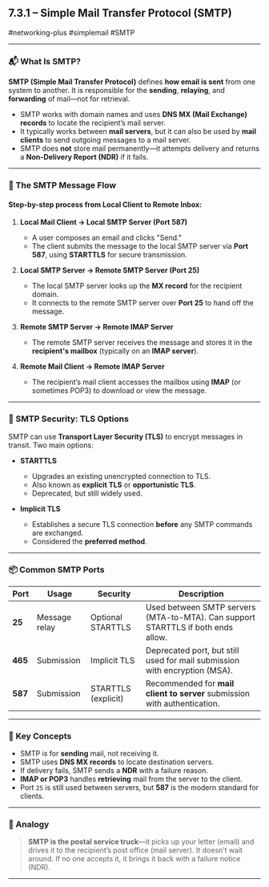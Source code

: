 ## 7.3.1 – Simple Mail Transfer Protocol (SMTP)  
#networking-plus #simplemail #SMTP

---

### 📬 What Is SMTP?

**SMTP (Simple Mail Transfer Protocol)** defines **how email is sent** from one system to another. It is responsible for the **sending**, **relaying**, and **forwarding** of mail—not for retrieval.

- SMTP works with domain names and uses **DNS MX (Mail Exchange) records** to locate the recipient’s mail server.
- It typically works between **mail servers**, but it can also be used by **mail clients** to send outgoing messages to a mail server.
- SMTP does **not** store mail permanently—it attempts delivery and returns a **Non-Delivery Report (NDR)** if it fails.

---

### 🧱 The SMTP Message Flow

#### Step-by-step process from Local Client to Remote Inbox:

1. **Local Mail Client → Local SMTP Server (Port 587)**
   - A user composes an email and clicks "Send."
   - The client submits the message to the local SMTP server via **Port 587**, using **STARTTLS** for secure transmission.

2. **Local SMTP Server → Remote SMTP Server (Port 25)**
   - The local SMTP server looks up the **MX record** for the recipient domain.
   - It connects to the remote SMTP server over **Port 25** to hand off the message.

3. **Remote SMTP Server → Remote IMAP Server**
   - The remote SMTP server receives the message and stores it in the **recipient's mailbox** (typically on an **IMAP server**).

4. **Remote Mail Client → Remote IMAP Server**
   - The recipient’s mail client accesses the mailbox using **IMAP** (or sometimes POP3) to download or view the message.

---

### 🔐 SMTP Security: TLS Options

SMTP can use **Transport Layer Security (TLS)** to encrypt messages in transit. Two main options:

- **STARTTLS**  
  - Upgrades an existing unencrypted connection to TLS.
  - Also known as **explicit TLS** or **opportunistic TLS**.
  - Deprecated, but still widely used.

- **Implicit TLS**  
  - Establishes a secure TLS connection **before** any SMTP commands are exchanged.
  - Considered the **preferred method**.

---

### 📦 Common SMTP Ports

| Port | Usage | Security | Description |
|------|-------|----------|-------------|
| **25**  | Message relay | Optional STARTTLS | Used between SMTP servers (MTA-to-MTA). Can support STARTTLS if both ends allow. |
| **465** | Submission | Implicit TLS | Deprecated port, but still used for mail submission with encryption (MSA). |
| **587** | Submission | STARTTLS (explicit) | Recommended for **mail client to server** submission with authentication. |

---

### 🧠 Key Concepts

- SMTP is for **sending** mail, not receiving it.
- SMTP uses **DNS MX records** to locate destination servers.
- If delivery fails, SMTP sends a **NDR** with a failure reason.
- **IMAP or POP3** handles **retrieving** mail from the server to the client.
- Port `25` is still used between servers, but **587** is the modern standard for clients.

---

### 📌 Analogy

> **SMTP is the postal service truck**—it picks up your letter (email) and drives it to the recipient’s post office (mail server). It doesn’t wait around. If no one accepts it, it brings it back with a failure notice (NDR).

---

